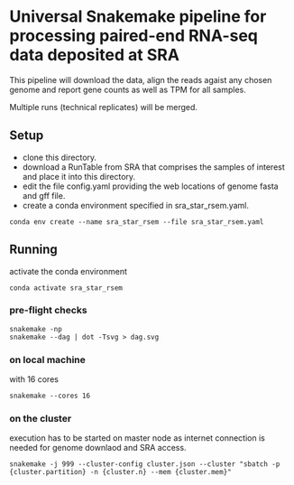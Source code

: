 # Universal Snakemake pipeline for processing paired-end RNA-seq data deposited at SRA

This pipeline will download the data, align the reads agaist any chosen genome and report gene counts as well as TPM for all samples.

Multiple runs (technical replicates) will be merged.


## Setup

* clone this directory. 
* download a RunTable from SRA that comprises the samples of interest and place it into this directory.
* edit the file config.yaml providing the web locations of genome fasta and gff file.
* create a conda environment specified in sra_star_rsem.yaml.

```
conda env create --name sra_star_rsem --file sra_star_rsem.yaml
```

## Running

activate the conda environment

```
conda activate sra_star_rsem
```

### pre-flight checks

```
snakemake -np
snakemake --dag | dot -Tsvg > dag.svg
```

### on local machine
with 16 cores

```
snakemake --cores 16
```
### on the cluster

execution has to be started on master node as internet connection is needed for genome downlaod and SRA access.

```
snakemake -j 999 --cluster-config cluster.json --cluster "sbatch -p {cluster.partition} -n {cluster.n} --mem {cluster.mem}"
````
